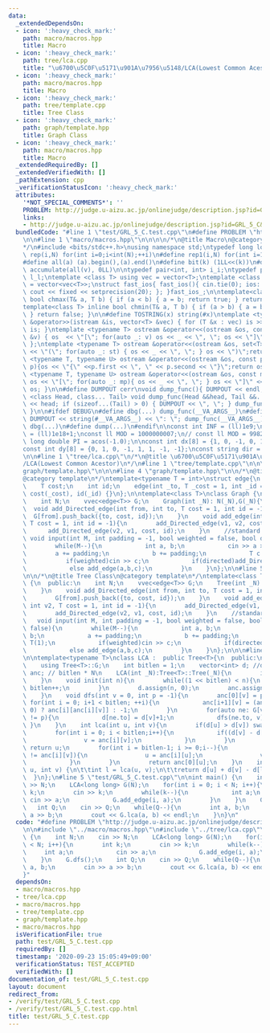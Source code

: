 ```yaml
---
data:
  _extendedDependsOn:
  - icon: ':heavy_check_mark:'
    path: macro/macros.hpp
    title: Macro
  - icon: ':heavy_check_mark:'
    path: tree/lca.cpp
    title: "\u6700\u5C0F\u5171\u901A\u7956\u5148/LCA(Lowest Common Acestor)"
  - icon: ':heavy_check_mark:'
    path: macro/macros.hpp
    title: Macro
  - icon: ':heavy_check_mark:'
    path: tree/template.cpp
    title: Tree Class
  - icon: ':heavy_check_mark:'
    path: graph/template.hpp
    title: Graph Class
  - icon: ':heavy_check_mark:'
    path: macro/macros.hpp
    title: Macro
  _extendedRequiredBy: []
  _extendedVerifiedWith: []
  _pathExtension: cpp
  _verificationStatusIcon: ':heavy_check_mark:'
  attributes:
    '*NOT_SPECIAL_COMMENTS*': ''
    PROBLEM: http://judge.u-aizu.ac.jp/onlinejudge/description.jsp?id=GRL_5_C&lang=ja
    links:
    - http://judge.u-aizu.ac.jp/onlinejudge/description.jsp?id=GRL_5_C&lang=ja
  bundledCode: "#line 1 \"test/GRL_5_C.test.cpp\"\n#define PROBLEM \"http://judge.u-aizu.ac.jp/onlinejudge/description.jsp?id=GRL_5_C&lang=ja\"\
    \n\n#line 1 \"macro/macros.hpp\"\n\n\n\n/*\n@title Macro\n@category template\n\
    */\n#include <bits/stdc++.h>\nusing namespace std;\ntypedef long long ll;\n#define\
    \ rep(i,N) for(int i=0;i<int(N);++i)\n#define rep1(i,N) for(int i=1;i<int(N);++i)\n\
    #define all(a) (a).begin(),(a).end()\n#define bit(k) (1LL<<(k))\n#define SUM(v)\
    \ accumulate(all(v), 0LL)\n\ntypedef pair<int, int> i_i;\ntypedef pair<ll, ll>\
    \ l_l;\ntemplate <class T> using vec = vector<T>;\ntemplate <class T> using vvec\
    \ = vector<vec<T>>;\nstruct fast_ios{ fast_ios(){ cin.tie(0); ios::sync_with_stdio(false);\
    \ cout << fixed << setprecision(20); }; }fast_ios_;\n\ntemplate<class T> inline\
    \ bool chmax(T& a, T b) { if (a < b) { a = b; return true; } return false; }\n\
    template<class T> inline bool chmin(T& a, T b) { if (a > b) { a = b; return true;\
    \ } return false; }\n\n#define TOSTRING(x) string(#x)\ntemplate <typename T> istream\
    \ &operator>>(istream &is, vector<T> &vec) { for (T &x : vec) is >> x; return\
    \ is; }\ntemplate <typename T> ostream &operator<<(ostream &os, const vector<T>\
    \ &v) { os  << \"[\"; for(auto _: v) os << _ << \", \"; os << \"]\"; return os;\
    \ };\ntemplate <typename T> ostream &operator<<(ostream &os, set<T> &st) { os\
    \ << \"(\"; for(auto _: st) { os << _ << \", \"; } os << \")\";return os;}\ntemplate\
    \ <typename T, typename U> ostream &operator<<(ostream &os, const pair< T, U >&\
    \ p){os << \"{\" <<p.first << \", \" << p.second << \"}\";return os; }\ntemplate\
    \ <typename T, typename U> ostream &operator<<(ostream &os, const map<T, U> &mp){\
    \ os << \"[\"; for(auto _: mp){ os << _ << \", \"; } os << \"]\" << endl; return\
    \ os; }\n\n#define DUMPOUT cerr\nvoid dump_func(){ DUMPOUT << endl; }\ntemplate\
    \ <class Head, class... Tail> void dump_func(Head &&head, Tail &&... tail) { DUMPOUT\
    \ << head; if (sizeof...(Tail) > 0) { DUMPOUT << \", \"; } dump_func(std::move(tail)...);\
    \ }\n\n#ifdef DEBUG\n#define dbg(...) dump_func(__VA_ARGS__)\n#define dump(...)\
    \ DUMPOUT << string(#__VA_ARGS__) << \": \"; dump_func(__VA_ARGS__)\n#else\n#define\
    \ dbg(...)\n#define dump(...)\n#endif\n\nconst int INF = (ll)1e9;\nconst ll INFLL\
    \ = (ll)1e18+1;\nconst ll MOD = 1000000007;\n// const ll MOD = 998244353;\nconst\
    \ long double PI = acos(-1.0);\n\nconst int dx[8] = {1, 0, -1, 0, 1, -1, -1, 1};\n\
    const int dy[8] = {0, 1, 0, -1, 1, 1, -1, -1};\nconst string dir = \"DRUL\";\n\
    \n\n#line 1 \"tree/lca.cpp\"\n/*\n@title \u6700\u5C0F\u5171\u901A\u7956\u5148\
    /LCA(Lowest Common Acestor)\n*/\n#line 1 \"tree/template.cpp\"\n\n\n#line 1 \"\
    graph/template.hpp\"\n\n\n#line 4 \"graph/template.hpp\"\n\n/*\n@title Graph Class\n\
    @category template\n*/\ntemplate<typename T = int>\nstruct edge{\n    int to;\n\
    \    T cost;\n    int id;\n    edge(int _to, T _cost = 1, int _id = -1) :to(_to),\
    \ cost(_cost), id(_id) {}\n};\n\ntemplate<class T>\nclass Graph {\n  public:\n\
    \    int N;\n    vvec<edge<T>> G;\n    Graph(int _N): N(_N),G(_N){\n    }\n  \
    \  void add_Directed_edge(int from, int to, T cost = 1, int id = -1){\n      \
    \  G[from].push_back({to, cost, id});\n    }\n    void add_edge(int v1, int v2,\
    \ T cost = 1, int id = -1){\n        add_Directed_edge(v1, v2, cost, id);\n  \
    \      add_Directed_edge(v2, v1, cost, id);\n    }\n    //standard input\n   \
    \ void input(int M, int padding = -1, bool weighted = false, bool directed = false){\n\
    \        while(M--){\n            int a, b;\n            cin >> a >> b;\n    \
    \        a += padding;\n            b += padding;\n            T c = T(1);\n \
    \           if(weighted)cin >> c;\n            if(directed)add_Directed_edge(a,b,c);\n\
    \            else add_edge(a,b,c);\n        }\n    }\n};\n\n#line 5 \"tree/template.cpp\"\
    \n\n/*\n@title Tree Class\n@category template\n*/\ntemplate<class T>\nclass Tree\
    \ {\n  public:\n    int N;\n    vvec<edge<T>> G;\n    Tree(int _N): N(_N),G(_N){\n\
    \    }\n    void add_Directed_edge(int from, int to, T cost = 1, int id = -1){\n\
    \        G[from].push_back({to, cost, id});\n    }\n    void add_edge(int v1,\
    \ int v2, T cost = 1, int id = -1){\n        add_Directed_edge(v1, v2, cost, id);\n\
    \        add_Directed_edge(v2, v1, cost, id);\n    }\n    //standard input\n \
    \   void input(int M, int padding = -1, bool weighted = false, bool directed =\
    \ false){\n        while(M--){\n            int a, b;\n            cin >> a >>\
    \ b;\n            a += padding;\n            b += padding;\n            T c =\
    \ T(1);\n            if(weighted)cin >> c;\n            if(directed)add_Directed_edge(a,b,c);\n\
    \            else add_edge(a,b,c);\n        }\n    }\n};\n\n\n#line 6 \"tree/lca.cpp\"\
    \n\ntemplate<typename T>\nclass LCA :  public Tree<T>{\n  public:\n    using Tree<T>::N;\n\
    \    using Tree<T>::G;\n    int bitlen = 1;\n    vector<int> d; //depth\n    vector<vector<int>>\
    \ anc; // bitlen * N\n    LCA(int _N):Tree<T>::Tree(_N){\n        init(_N);\n\
    \    }\n    void init(int n){\n        while((1 << bitlen) < n){\n           \
    \ bitlen++;\n        }\n        d.assign(n, 0);\n        anc.assign(bitlen, vector<int>(n,-1));\n\
    \    }\n    void dfs(int v = 0, int p = -1){\n        anc[0][v] = p;\n       \
    \ for(int i = 0; i+1 < bitlen; ++i){\n            anc[i+1][v] = (anc[i][v] >=\
    \ 0) ? anc[i][anc[i][v]] : -1;\n        }\n        for(auto ne: G[v]) if(ne.to\
    \ != p){\n            d[ne.to] = d[v]+1;\n            dfs(ne.to, v);\n       \
    \ }\n    }\n    int lca(int u, int v){\n        if(d[u] > d[v]) swap(u, v);\n\
    \        for(int i = 0; i < bitlen;i++){\n            if((d[v] - d[u]) & (1<<i)){\n\
    \                v = anc[i][v];\n            }\n        }\n        if(u == v)\
    \ return u;\n        for(int i = bitlen-1; i >= 0;i--){\n            if(anc[i][u]\
    \ != anc[i][v]){\n                u = anc[i][u];\n                v = anc[i][v];\n\
    \            }\n        }\n        return anc[0][u];\n    }\n    int calc_dist(int\
    \ u, int v) {\n\t\tint l = lca(u, v);\n\t\treturn d[u] + d[v] - d[l] * 2;\n  \
    \  }\n};\n#line 5 \"test/GRL_5_C.test.cpp\"\n\nint main() {\n    int N;\n    cin\
    \ >> N;\n    LCA<long long> G(N);\n    for(int i = 0; i < N; i++){\n        int\
    \ k;\n        cin >> k;\n        while(k--){\n            int a;\n           \
    \ cin >> a;\n            G.add_edge(i, a);\n        }\n    }\n    G.dfs();\n \
    \   int Q;\n    cin >> Q;\n    while(Q--){\n        int a, b;\n        cin >>\
    \ a >> b;\n        cout << G.lca(a, b) << endl;\n    }\n}\n"
  code: "#define PROBLEM \"http://judge.u-aizu.ac.jp/onlinejudge/description.jsp?id=GRL_5_C&lang=ja\"\
    \n\n#include \"../macro/macros.hpp\"\n#include \"../tree/lca.cpp\"\n\nint main()\
    \ {\n    int N;\n    cin >> N;\n    LCA<long long> G(N);\n    for(int i = 0; i\
    \ < N; i++){\n        int k;\n        cin >> k;\n        while(k--){\n       \
    \     int a;\n            cin >> a;\n            G.add_edge(i, a);\n        }\n\
    \    }\n    G.dfs();\n    int Q;\n    cin >> Q;\n    while(Q--){\n        int\
    \ a, b;\n        cin >> a >> b;\n        cout << G.lca(a, b) << endl;\n    }\n\
    }"
  dependsOn:
  - macro/macros.hpp
  - tree/lca.cpp
  - macro/macros.hpp
  - tree/template.cpp
  - graph/template.hpp
  - macro/macros.hpp
  isVerificationFile: true
  path: test/GRL_5_C.test.cpp
  requiredBy: []
  timestamp: '2020-09-23 15:05:49+09:00'
  verificationStatus: TEST_ACCEPTED
  verifiedWith: []
documentation_of: test/GRL_5_C.test.cpp
layout: document
redirect_from:
- /verify/test/GRL_5_C.test.cpp
- /verify/test/GRL_5_C.test.cpp.html
title: test/GRL_5_C.test.cpp
---
```

